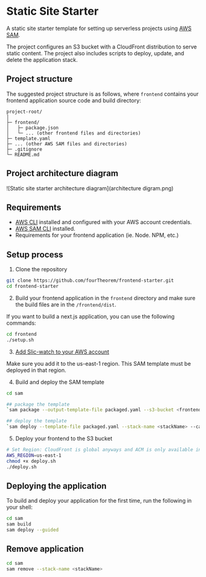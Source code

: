 # Static Site Starter 

A static site starter template for setting up serverless projects using [AWS SAM](https://aws.amazon.com/serverless/sam/).

The project configures an S3 bucket with a CloudFront distribution to serve static content. The project also includes scripts to deploy, update, and delete the application stack. 


## Project structure 
The suggested project structure is as follows, where `frontend` contains your frontend application source code and build directory:

```
project-root/
│
├─ frontend/
│   ├─ package.json
│   └─ ... (other frontend files and directories)
├─ template.yaml
├─ ... (other AWS SAM files and directories)
├─ .gitignore
└─ README.md
```

## Project architecture diagram 

![Static site starter architecture diagram](architecture digram.png)

<!-- display frontend-starter.png -->



## Requirements 

- [AWS CLI](https://aws.amazon.com/cli/) installed and configured with your AWS account credentials.
- [AWS SAM CLI](https://docs.aws.amazon.com/serverless-application-model/latest/developerguide/serverless-sam-cli-install.html) installed.
- Requirements for your frontend application (ie. Node. NPM, etc.)

## Setup process
1. Clone the repository
```bash 
git clone https://github.com/fourTheorem/frontend-starter.git
cd frontend-starter
```

2. Build your frontend application in the `frontend` directory and make sure the build files are in the `/frontend/dist`. 

If you want to build a next.js application, you can use the following commands:
```bash
cd frontend
./setup.sh
```

3. [Add Slic-watch to your AWS account](https://github.com/fourTheorem/slic-watch#getting-started-with-aws-sam-cdk-or-cloudformation_)

Make sure you add it to the us-east-1 region. This SAM template must be deployed in that region. 


4. Build and deploy the SAM template
```bash
cd sam

## package the template
`sam package --output-template-file packaged.yaml --s3-bucket <frontend-bucketName>`

## deploy the template
`sam deploy --template-file packaged.yaml --stack-name <stackName> --capabilities CAPABILITY_IAM`
```

5. Deploy your frontend to the S3 bucket
```bash
# Set Region: CloudFront is global anyways and ACM is only available in us-east-1
AWS_REGION=us-east-1 
chmod +x deploy.sh
./deploy.sh
```


## Deploying the application

To build and deploy your application for the first time, run the following in your shell:

```bash
cd sam 
sam build
sam deploy --guided
```


## Remove application

```bash
cd sam 
sam remove --stack-name <stackName>
```

